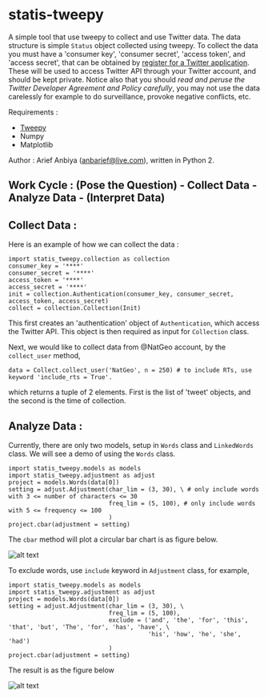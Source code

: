 # statis-tweepy
A simple tool that use tweepy to collect and use Twitter data. The data structure is simple `Status` object collected using tweepy. To collect the data you must have a 'consumer key', 'consumer secret', 'access token', and 'access secret', that can be obtained by [register for a Twitter application](http://apps.twitter.com/). These will be used to access Twitter API through your Twitter account, and should be kept private. Notice also that you should *read and peruse the Twitter Developer Agreement and Policy carefully*, you may not use the data carelessly for example to do surveillance, provoke negative conflicts, etc.

Requirements :
- [Tweepy](http://docs.tweepy.org/en/v3.5.0/)
- Numpy
- Matplotlib

Author : Arief Anbiya (anbarief@live.com), written in Python 2.

## Work Cycle : (Pose the Question) - Collect Data - Analyze Data - (Interpret Data)

## Collect Data :

Here is an example of how we can collect the data : 

```
import statis_tweepy.collection as collection
consumer_key = '****'
consumer_secret = '****'
access_token = '****'
access_secret = '****'
init = collection.Authentication(consumer_key, consumer_secret, access_token, access_secret) 
collect = collection.Collection(Init)
```
This first creates an 'authentication' object of `Authentication`, which access the Twitter API. This object is then required as input for `Collection` class. 

Next, we would like to collect data from @NatGeo account, by the `collect_user` method,

`data = Collect.collect_user('NatGeo', n = 250) # to include RTs, use keyword 'include_rts = True'.`

which returns a tuple of 2 elements. First is the list of 'tweet' objects, and the second is the time of collection.

## Analyze Data :

Currently, there are only two models, setup in `Words` class and `LinkedWords` class. We will see a demo of using the `Words` class.

```
import statis_tweepy.models as models
import statis_tweepy.adjustment as adjust
project = models.Words(data[0])
setting = adjust.Adjustment(char_lim = (3, 30), \ # only include words with 3 <= number of characters <= 30
                            freq_lim = (5, 100), # only include words with 5 <= frequency <= 100
                            )
project.cbar(adjustment = setting)
```

The `cbar` method will plot a circular bar chart is as figure below.

![alt text](https://raw.githubusercontent.com/anbarief/statis-tweepy/master/README_fig1.png)

To exclude words, use `include` keyword in `Adjustment` class, for example, 

```
import statis_tweepy.models as models
import statis_tweepy.adjustment as adjust
project = models.Words(data[0])
setting = adjust.Adjustment(char_lim = (3, 30), \
                            freq_lim = (5, 100),
                            exclude = ('and', 'the', 'for', 'this', 'that', 'but', 'The', 'for', 'has', 'have', \
                                       'his', 'how', 'he', 'she', 'had')
                            )
project.cbar(adjustment = setting)
```

The result is as the figure below 

![alt text](https://raw.githubusercontent.com/anbarief/statis-tweepy/master/README_fig2.png)

